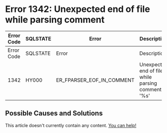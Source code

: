 
# Error 1342: Unexpected end of file while parsing comment


| Error Code | SQLSTATE | Error | Description |
| --- | --- | --- | --- |
| Error Code | SQLSTATE | Error | Description |
| 1342 | HY000 | ER_FPARSER_EOF_IN_COMMENT | Unexpected end of file while parsing comment '%s' |




## Possible Causes and Solutions


This article doesn't currently contain any content. [You can help!](/kb/en/writing-and-editing-knowledge-base-articles/)

